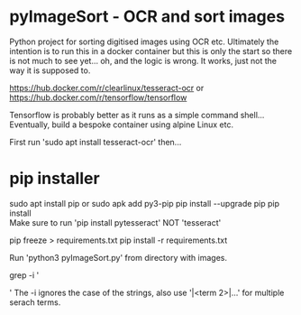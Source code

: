 # pyImageSort - OCR and sort images

Python project for sorting digitised images using OCR etc. Ultimately the intention is to run this in a docker container but this is only the start so there is not much to see yet... oh, and the logic is wrong. It works, just not the way it is supposed to. 

https://hub.docker.com/r/clearlinux/tesseract-ocr or https://hub.docker.com/r/tensorflow/tensorflow 

Tensorflow is probably better as it runs as a simple command shell... Eventually, build a bespoke container using alpine Linux etc. 

First run 'sudo apt install tesseract-ocr' then...

# pip installer 
sudo apt install pip or sudo apk add py3-pip 
pip install --upgrade pip
pip install <package>  
Make sure to run 'pip install pytesseract' NOT 'tesseract' 
  
pip freeze > requirements.txt 
pip install -r requirements.txt 

Run 'python3 pyImageSort.py' from directory with images. 

grep -i '<search term>' <files>
The -i ignores the case of the strings, also use '<term1 >\|<term 2>\|...' for multiple serach terms.
